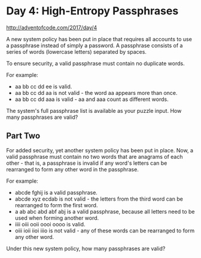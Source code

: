 # Day 4: High-Entropy Passphrases

http://adventofcode.com/2017/day/4

A new system policy has been put in place that requires all accounts to use a passphrase instead of simply a password. A passphrase consists of a series of words (lowercase letters) separated by spaces.

To ensure security, a valid passphrase must contain no duplicate words.

For example:

- aa bb cc dd ee is valid.
- aa bb cc dd aa is not valid - the word aa appears more than once.
- aa bb cc dd aaa is valid - aa and aaa count as different words.

The system's full passphrase list is available as your puzzle input. How many passphrases are valid?

## Part Two

For added security, yet another system policy has been put in place. Now, a valid passphrase must contain no two words that are anagrams of each other - that is, a passphrase is invalid if any word's letters can be rearranged to form any other word in the passphrase.

For example:

- abcde fghij is a valid passphrase.
- abcde xyz ecdab is not valid - the letters from the third word can be rearranged to form the first word.
- a ab abc abd abf abj is a valid passphrase, because all letters need to be used when forming another word.
- iiii oiii ooii oooi oooo is valid.
- oiii ioii iioi iiio is not valid - any of these words can be rearranged to form any other word.

Under this new system policy, how many passphrases are valid?
